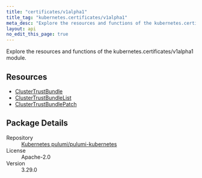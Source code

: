 ```yaml
---
title: "certificates/v1alpha1"
title_tag: "kubernetes.certificates/v1alpha1"
meta_desc: "Explore the resources and functions of the kubernetes.certificates/v1alpha1 module."
layout: api
no_edit_this_page: true
---
```


<!-- WARNING: this file was generated by Pulumi Docs Generator. -->
<!-- Do not edit by hand unless you're certain you know what you are doing! -->

Explore the resources and functions of the kubernetes.certificates/v1alpha1 module.

<h2 id="resources">Resources</h2>
<ul class="api">
    <li><a href="clustertrustbundle/" title="ClusterTrustBundle"><span class="api-symbol api-symbol--resource"></span>ClusterTrustBundle</a></li>
    <li><a href="clustertrustbundlelist/" title="ClusterTrustBundleList"><span class="api-symbol api-symbol--resource"></span>ClusterTrustBundleList</a></li>
    <li><a href="clustertrustbundlepatch/" title="ClusterTrustBundlePatch"><span class="api-symbol api-symbol--resource"></span>ClusterTrustBundlePatch</a></li>
</ul>

<h2 id="package-details">Package Details</h2>
<dl class="package-details">
	<dt>Repository</dt>
	<dd><a href="https://github.com/pulumi/pulumi-kubernetes">Kubernetes pulumi/pulumi-kubernetes</a></dd>
	<dt>License</dt>
	<dd>Apache-2.0</dd>
	<dt>Version</dt>
	<dd>3.29.0</dd>
</dl>

